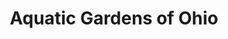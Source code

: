 ---
title: "Aquatic Gardens of Ohio"
url: /north-canton/aquatic-gardens-of-ohio/
shop: garden centre
---